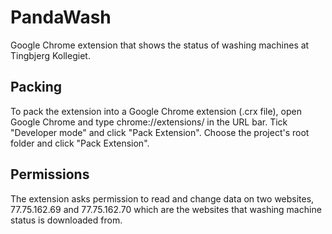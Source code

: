 # PandaWash
Google Chrome extension that shows the status of washing machines at
Tingbjerg Kollegiet.

## Packing
To pack the extension into a Google Chrome extension (.crx file), open Google Chrome and type chrome://extensions/ in the URL bar. Tick "Developer mode" and click "Pack Extension". Choose the project's root folder and click "Pack Extension".

## Permissions
The extension asks permission to read and change data on two websites, 77.75.162.69 and 77.75.162.70 which are the websites that washing machine status is downloaded from.
